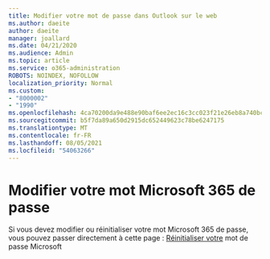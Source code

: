 ```yaml
---
title: Modifier votre mot de passe dans Outlook sur le web
ms.author: daeite
author: daeite
manager: joallard
ms.date: 04/21/2020
ms.audience: Admin
ms.topic: article
ms.service: o365-administration
ROBOTS: NOINDEX, NOFOLLOW
localization_priority: Normal
ms.custom:
- "8000002"
- "1990"
ms.openlocfilehash: 4ca70200da9e488e90baf6ee2ec16c3cc023f21e26eb8a740bcc3fce1557d6d3
ms.sourcegitcommit: b5f7da89a650d2915dc652449623c78be6247175
ms.translationtype: MT
ms.contentlocale: fr-FR
ms.lasthandoff: 08/05/2021
ms.locfileid: "54063266"
---
```

# <a name="change-your-microsoft-365-password"></a>Modifier votre mot Microsoft 365 de passe

Si vous devez modifier ou réinitialiser votre mot Microsoft 365 de passe, vous pouvez passer directement à cette page : [Réinitialiser votre](https://go.microsoft.com/fwlink/p/?linkid=841910) mot de passe Microsoft